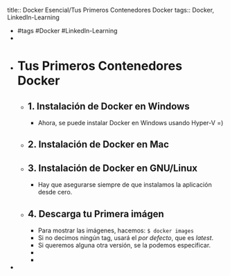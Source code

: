 title:: Docker Esencial/Tus Primeros Contenedores Docker
tags:: Docker, LinkedIn-Learning

- #tags #Docker #LinkedIn-Learning
-
- # Tus Primeros Contenedores Docker
	- ## 1. Instalación de Docker en Windows
		- Ahora, se puede instalar Docker en Windows usando Hyper-V =)
	- ## 2. Instalación de Docker en Mac
	- ## 3. Instalación de Docker en GNU/Linux
		- Hay que asegurarse siempre de que instalamos la aplicación desde cero.
	- ## 4. Descarga tu Primera imágen
		- Para mostrar las imágenes, hacemos: `$ docker images`
		- Si no decimos ningún tag, usará el *por defecto*, que es *latest*.
		- Si queremos alguna otra versión, se la podemos especificar.
		-
		-
-